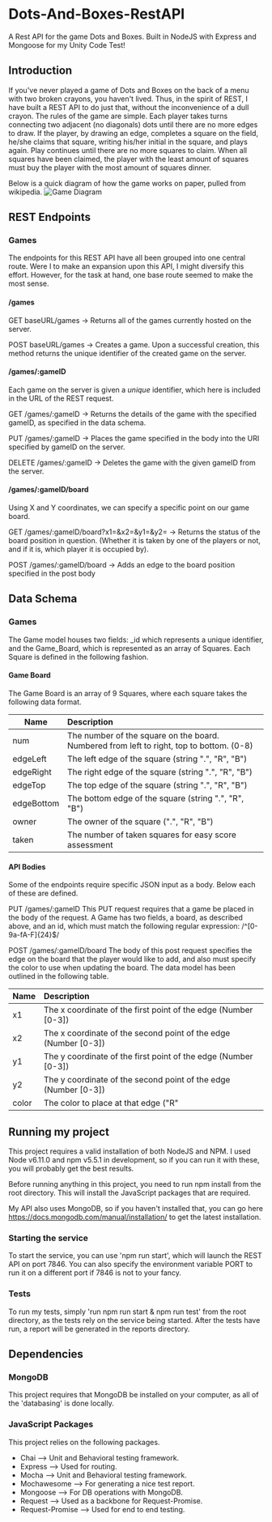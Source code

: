 # Dots-And-Boxes-RestAPI
A Rest API for the game Dots and Boxes. Built in NodeJS with Express and Mongoose for my Unity Code Test!

## Introduction
If you've never played a game of Dots and Boxes on the back of a menu with two broken crayons, you
haven't lived. Thus, in the spirit of REST, I have built a REST API to do just that, without the inconvenience
of a dull crayon. The rules of the game are simple. Each player takes turns connecting two adjacent (no
diagonals) dots until there are no more edges to draw. If the player, by drawing an edge,
completes a square on the field, he/she claims that square, writing his/her initial in the square, and plays
again. Play continues until there are no more squares to claim. When all squares have been claimed, the player
with the least amount of squares must buy the player with the most amount of squares dinner.

Below is a quick diagram of how the game works on paper, pulled from wikipedia.
![Game Diagram](https://upload.wikimedia.org/wikipedia/commons/thumb/f/fa/Dots-and-boxes.svg/1200px-Dots-and-boxes.svg.png)


## REST Endpoints

### Games
The endpoints for this REST API have all been grouped into one central route. Were I to make an expansion upon this API, I might diversify this effort. However, for the task at hand, one base route seemed to make the most sense.

#### /games
GET baseURL/games -> Returns all of the games currently hosted on the server.

POST baseURL/games -> Creates a game. Upon a successful creation, this method returns the unique identifier of the created game on the server.

#### /games/:gameID
Each game on the server is given a *unique* identifier, which here is included in the URL of the REST request.

GET /games/:gameID -> Returns the details of the game with the specified gameID, as specified in the data schema.

PUT /games/:gameID -> Places the game specified in the body into the URI specified by gameID on the server.

DELETE /games/:gameID -> Deletes the game with the given gameID from the server.

#### /games/:gameID/board
Using X and Y coordinates, we can specify a specific point on our game board.

GET /games/:gameID/board?x1=&x2=&y1=&y2= -> Returns the status of the board position in question. (Whether it is taken by one of the players or not, and if it is, which player it is occupied by).

POST /games/:gameID/board ->
Adds an edge to the board position specified in the post body

## Data Schema

### Games
The Game model houses two fields: \_id which represents a unique identifier, and the Game_Board, which
is represented as an array of Squares. Each Square is defined in the following fashion.

#### Game Board
The Game Board is an array of 9 Squares, where each square takes the following data format.

| Name        | Description           
| ----------- |:-------------
| num         | The number of the square on the board. Numbered from left to right, top to bottom. (0-8)
| edgeLeft    | The left edge of the square (string ".", "R", "B")
| edgeRight   | The right edge of the square (string ".", "R", "B")
| edgeTop     | The top edge of the square (string ".", "R", "B")
| edgeBottom  | The bottom edge of the square (string ".", "R", "B")
| owner       | The owner of the square (".", "R", "B")
| taken       | The number of taken squares for easy score assessment

#### API Bodies
Some of the endpoints require specific JSON input as a body. Below each of these are defined.

PUT /games/:gameID
This PUT request requires that a game be placed in the body of the request.
A Game has two fields, a board, as described above, and an id, which must match
the following regular expression: /^[0-9a-fA-F]{24}$/

POST /games/:gameID/board
The body of this post request specifies the edge on the board that the player
would like to add, and also must specify the color to use when updating the board.
The data model has been outlined in the following table.

| Name   | Description           
| -------|:-------------
| x1     | The x coordinate of the first point of the edge (Number [0-3])
| x2     | The x coordinate of the second point of the edge (Number [0-3])
| y1     | The y coordinate of the first point of the edge (Number [0-3])
| y2     | The y coordinate of the second point of the edge (Number [0-3])
| color  | The color to place at that edge ("R" || "B")

## Running my project
This project requires a valid installation of both NodeJS and NPM. I used
Node v6.11.0 and npm v5.5.1 in development, so if you can run it with these,
you will probably get the best results.

Before running anything in this project, you need to run npm install from
the root directory. This will install the JavaScript packages that are required.

My API also uses MongoDB, so if you haven't installed that, you can go here
https://docs.mongodb.com/manual/installation/ to get the latest installation.

### Starting the service
To start the service, you can use 'npm run start', which will launch the REST API
on port 7846. You can also specify the environment variable PORT to run it on a
different port if 7846 is not to your fancy.

### Tests
To run my tests, simply 'run npm run start & npm run test' from the root directory,
as the tests rely on the service being started. After the tests have run, a report
will be generated in the reports directory.

## Dependencies

### MongoDB
This project requires that MongoDB be installed on your computer, as all of the
'databasing' is done locally.

### JavaScript Packages
This project relies on the following packages.
* Chai --> Unit and Behavioral testing framework.
* Express --> Used for routing.
* Mocha --> Unit and Behavioral testing framework.
* Mochawesome --> For generating a nice test report.
* Mongoose --> For DB operations with MongoDB.
* Request --> Used as a backbone for Request-Promise.
* Request-Promise --> Used for end to end testing.
